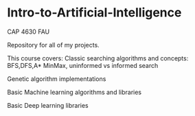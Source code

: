 # Intro-to-Artificial-Intelligence
CAP 4630 FAU

Repository for all of my projects.

This course covers:
Classic searching algorithms and concepts: BFS,DFS,A* MinMax, uninformed vs informed search

Genetic algorithm implementations

Basic Machine learning algorithms and libraries

Basic Deep learning libraries
